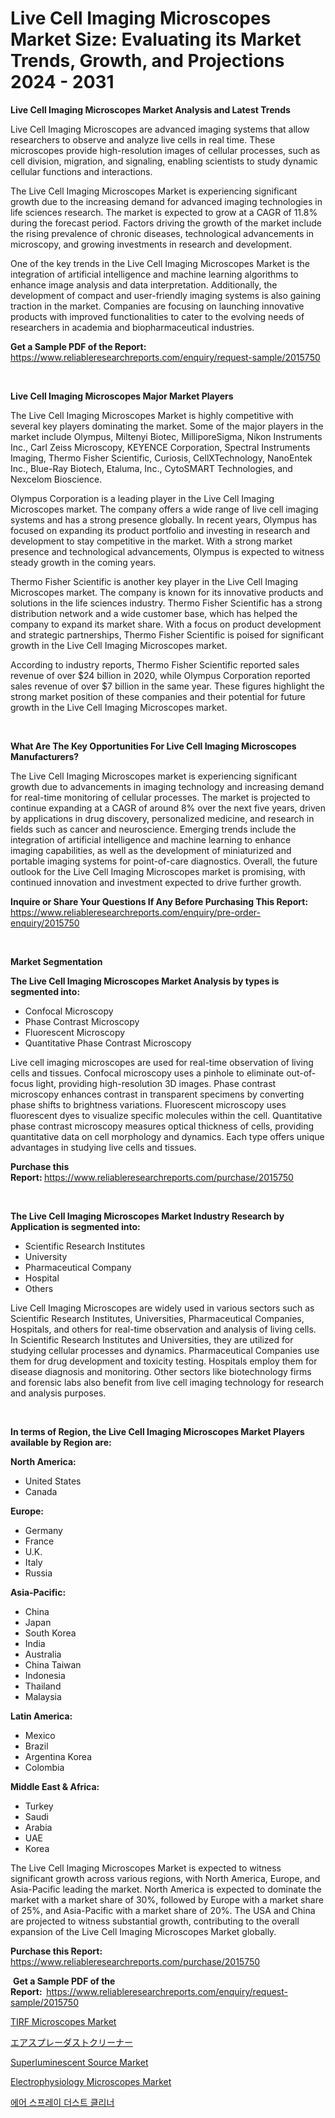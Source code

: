 <p><h1>Live Cell Imaging Microscopes Market Size: Evaluating its Market Trends, Growth, and Projections 2024 - 2031</h1></p><p><strong>Live Cell Imaging Microscopes Market Analysis and Latest Trends</strong></p>
<p><p>Live Cell Imaging Microscopes are advanced imaging systems that allow researchers to observe and analyze live cells in real time. These microscopes provide high-resolution images of cellular processes, such as cell division, migration, and signaling, enabling scientists to study dynamic cellular functions and interactions.</p><p>The Live Cell Imaging Microscopes Market is experiencing significant growth due to the increasing demand for advanced imaging technologies in life sciences research. The market is expected to grow at a CAGR of 11.8% during the forecast period. Factors driving the growth of the market include the rising prevalence of chronic diseases, technological advancements in microscopy, and growing investments in research and development.</p><p>One of the key trends in the Live Cell Imaging Microscopes Market is the integration of artificial intelligence and machine learning algorithms to enhance image analysis and data interpretation. Additionally, the development of compact and user-friendly imaging systems is also gaining traction in the market. Companies are focusing on launching innovative products with improved functionalities to cater to the evolving needs of researchers in academia and biopharmaceutical industries.</p></p>
<p><strong>Get a Sample PDF of the Report:&nbsp;</strong> <a href="https://www.reliableresearchreports.com/enquiry/request-sample/2015750">https://www.reliableresearchreports.com/enquiry/request-sample/2015750</a></p>
<p>&nbsp;</p>
<p><strong>Live Cell Imaging Microscopes Major Market Players</strong></p>
<p><p>The Live Cell Imaging Microscopes Market is highly competitive with several key players dominating the market. Some of the major players in the market include Olympus, Miltenyi Biotec, MilliporeSigma, Nikon Instruments Inc., Carl Zeiss Microscopy, KEYENCE Corporation, Spectral Instruments Imaging, Thermo Fisher Scientific, Curiosis, CellXTechnology, NanoEntek Inc., Blue-Ray Biotech, Etaluma, Inc., CytoSMART Technologies, and Nexcelom Bioscience.</p><p>Olympus Corporation is a leading player in the Live Cell Imaging Microscopes market. The company offers a wide range of live cell imaging systems and has a strong presence globally. In recent years, Olympus has focused on expanding its product portfolio and investing in research and development to stay competitive in the market. With a strong market presence and technological advancements, Olympus is expected to witness steady growth in the coming years.</p><p>Thermo Fisher Scientific is another key player in the Live Cell Imaging Microscopes market. The company is known for its innovative products and solutions in the life sciences industry. Thermo Fisher Scientific has a strong distribution network and a wide customer base, which has helped the company to expand its market share. With a focus on product development and strategic partnerships, Thermo Fisher Scientific is poised for significant growth in the Live Cell Imaging Microscopes market.</p><p>According to industry reports, Thermo Fisher Scientific reported sales revenue of over $24 billion in 2020, while Olympus Corporation reported sales revenue of over $7 billion in the same year. These figures highlight the strong market position of these companies and their potential for future growth in the Live Cell Imaging Microscopes market.</p></p>
<p>&nbsp;</p>
<p><strong>What Are The Key Opportunities For Live Cell Imaging Microscopes Manufacturers?</strong></p>
<p><p>The Live Cell Imaging Microscopes market is experiencing significant growth due to advancements in imaging technology and increasing demand for real-time monitoring of cellular processes. The market is projected to continue expanding at a CAGR of around 8% over the next five years, driven by applications in drug discovery, personalized medicine, and research in fields such as cancer and neuroscience. Emerging trends include the integration of artificial intelligence and machine learning to enhance imaging capabilities, as well as the development of miniaturized and portable imaging systems for point-of-care diagnostics. Overall, the future outlook for the Live Cell Imaging Microscopes market is promising, with continued innovation and investment expected to drive further growth.</p></p>
<p><strong>Inquire or Share Your Questions If Any Before Purchasing This Report:</strong> <a href="https://www.reliableresearchreports.com/enquiry/pre-order-enquiry/2015750">https://www.reliableresearchreports.com/enquiry/pre-order-enquiry/2015750</a></p>
<p>&nbsp;</p>
<p><strong>Market Segmentation</strong></p>
<p><strong>The Live Cell Imaging Microscopes Market Analysis by types is segmented into:</strong></p>
<p><ul><li>Confocal Microscopy</li><li>Phase Contrast Microscopy</li><li>Fluorescent Microscopy</li><li>Quantitative Phase Contrast Microscopy</li></ul></p>
<p><p>Live cell imaging microscopes are used for real-time observation of living cells and tissues. Confocal microscopy uses a pinhole to eliminate out-of-focus light, providing high-resolution 3D images. Phase contrast microscopy enhances contrast in transparent specimens by converting phase shifts to brightness variations. Fluorescent microscopy uses fluorescent dyes to visualize specific molecules within the cell. Quantitative phase contrast microscopy measures optical thickness of cells, providing quantitative data on cell morphology and dynamics. Each type offers unique advantages in studying live cells and tissues.</p></p>
<p><strong>Purchase this Report:&nbsp;</strong><a href="https://www.reliableresearchreports.com/purchase/2015750">https://www.reliableresearchreports.com/purchase/2015750</a></p>
<p>&nbsp;</p>
<p><strong>The Live Cell Imaging Microscopes Market Industry Research by Application is segmented into:</strong></p>
<p><ul><li>Scientific Research Institutes</li><li>University</li><li>Pharmaceutical Company</li><li>Hospital</li><li>Others</li></ul></p>
<p><p>Live Cell Imaging Microscopes are widely used in various sectors such as Scientific Research Institutes, Universities, Pharmaceutical Companies, Hospitals, and others for real-time observation and analysis of living cells. In Scientific Research Institutes and Universities, they are utilized for studying cellular processes and dynamics. Pharmaceutical Companies use them for drug development and toxicity testing. Hospitals employ them for disease diagnosis and monitoring. Other sectors like biotechnology firms and forensic labs also benefit from live cell imaging technology for research and analysis purposes.</p></p>
<p>&nbsp;</p>
<p><strong>In terms of Region, the Live Cell Imaging Microscopes Market Players available by Region are:</strong></p>
<p>
    <p> <strong> North America: </strong>
        <ul>
            <li>United States</li>
            <li>Canada</li>
        </ul>
        </p> 
    <p> <strong> Europe: </strong>
        <ul>
            <li>Germany</li>
            <li>France</li>
            <li>U.K.</li>
            <li>Italy</li>
            <li>Russia</li>
        </ul>
        </p> 
    <p> <strong> Asia-Pacific: </strong>
        <ul>
            <li>China</li>
            <li>Japan</li>
            <li>South Korea</li>
            <li>India</li>
            <li>Australia</li>
            <li>China Taiwan</li>
            <li>Indonesia</li>
            <li>Thailand</li>
            <li>Malaysia</li>
        </ul>
        </p> 
    <p> <strong> Latin America: </strong>
        <ul>
            <li>Mexico</li>
            <li>Brazil</li>
            <li>Argentina Korea</li>
            <li>Colombia</li>
        </ul>
        </p> 
    <p> <strong> Middle East & Africa: </strong>
        <ul>
            <li>Turkey</li>
            <li>Saudi</li>
            <li>Arabia</li>
            <li>UAE</li>
            <li>Korea</li>
        </ul>
    </p>
    </p>
<p><p>The Live Cell Imaging Microscopes Market is expected to witness significant growth across various regions, with North America, Europe, and Asia-Pacific leading the market. North America is expected to dominate the market with a market share of 30%, followed by Europe with a market share of 25%, and Asia-Pacific with a market share of 20%. The USA and China are projected to witness substantial growth, contributing to the overall expansion of the Live Cell Imaging Microscopes Market globally.</p></p>
<p><strong>Purchase this Report: </strong><a href="https://www.reliableresearchreports.com/purchase/2015750">https://www.reliableresearchreports.com/purchase/2015750</a></p>
<p>&nbsp;<strong>Get a Sample PDF of the Report:&nbsp;&nbsp;</strong><a href="https://www.reliableresearchreports.com/enquiry/request-sample/2015750">https://www.reliableresearchreports.com/enquiry/request-sample/2015750</a></p>
<p><strong></strong></p>
<p><p><a href="https://github.com/Chiragrp22/Market-Research-Report-List-3/blob/main/tirf-microscopes-market.md">TIRF Microscopes Market</a></p><p><a href="https://github.com/efcvopdgkdx128/Market-Research-Report-List-1/blob/main/8771606185919.md">エアスプレーダストクリーナー</a></p><p><a href="https://issuu.com/reportprime-2/docs/superluminescent-source-market-size-2030.pptx">Superluminescent Source Market</a></p><p><a href="https://github.com/derrinmiltonellis35gcl/Market-Research-Report-List-1/blob/main/electrophysiology-microscopes-market.md">Electrophysiology Microscopes Market</a></p><p><a href="https://github.com/bunxhcci35271755/Market-Research-Report-List-1/blob/main/3377033185914.md">에어 스프레이 더스트 클리너</a></p></p>